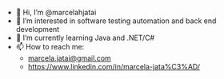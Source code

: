 - 👋 Hi, I’m @marcelahjatai
- 👀 I’m interested in software testing automation and back end development
- 🌱 I’m currently learning Java and .NET/C#
- 📫 How to reach me:
  + marcela.jatai@gmail.com
  + https://www.linkedin.com/in/marcela-jata%C3%AD/

<!---
marcelahjatai/marcelahjatai is a ✨ special ✨ repository because its `README.md` (this file) appears on your GitHub profile.
You can click the Preview link to take a look at your changes.
--->
